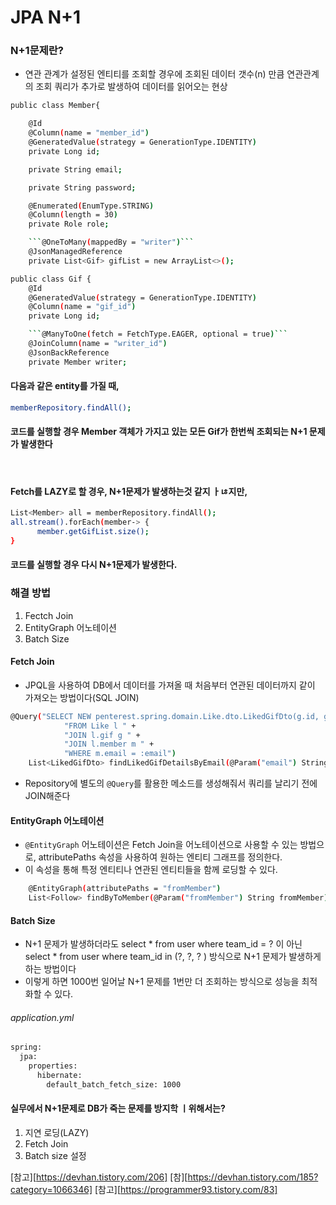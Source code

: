 # JPA N+1

### N+1문제란?
- 연관 관계가 설정된 엔티티를 조회할 경우에 조회된 데이터 갯수(n) 만큼 연관관계의 조회 쿼리가 추가로 발생하여 데이터를 읽어오는 현상

```bash
public class Member{

    @Id
    @Column(name = "member_id")
    @GeneratedValue(strategy = GenerationType.IDENTITY)
    private Long id;

    private String email;

    private String password;

    @Enumerated(EnumType.STRING)
    @Column(length = 30)
    private Role role;

    ```@OneToMany(mappedBy = "writer")```
    @JsonManagedReference
    private List<Gif> gifList = new ArrayList<>();
```

```bash
public class Gif {
    @Id
    @GeneratedValue(strategy = GenerationType.IDENTITY)
    @Column(name = "gif_id")
    private Long id;

    ```@ManyToOne(fetch = FetchType.EAGER, optional = true)```
    @JoinColumn(name = "writer_id")
    @JsonBackReference
    private Member writer;
```

#### 다음과 같은 entity를 가질 때,
```bash
memberRepository.findAll();
```
#### 코드를 실행할 경우 Member 객체가 가지고 있는 모든 Gif가 한번씩 조회되는 N+1 문제가 발생한다

</br>

#### Fetch를 LAZY로 할 경우, N+1문제가 발생하는것 같지 ㅏㄶ지만, 
```bash
List<Member> all = memberRepository.findAll();
all.stream().forEach(member-> {
      member.getGifList.size();
}
```
#### 코드를 실행할 경우 다시 N+1문제가 발생한다.

### 해결 방법
1. Fectch Join
2. EntityGraph 어노테이션
3. Batch Size

#### Fetch Join
- JPQL을 사용하여 DB에서 데이터를 가져올 때 처음부터 연관된 데이터까지 같이 가져오는 방법이다(SQL JOIN)
```bash
@Query("SELECT NEW penterest.spring.domain.Like.dto.LikedGifDto(g.id, g.caption, g.url) " +
            "FROM Like l " +
            "JOIN l.gif g " +
            "JOIN l.member m " +
            "WHERE m.email = :email")
    List<LikedGifDto> findLikedGifDetailsByEmail(@Param("email") String email);
```
- Repository에 별도의 ```@Query```를 활용한 메소드를 생성해줘서 쿼리를 날리기 전에 JOIN해준다

#### EntityGraph 어노테이션
- ```@EntityGraph``` 어노테이션은 Fetch Join을 어노테이션으로 사용할 수 있는 방법으로, attributePaths 속성을 사용하여 원하는 엔티티 그래프를 정의한다.
- 이 속성을 통해 특정 엔티티나 연관된 엔티티들을 함께 로딩할 수 있다.
```bash
    @EntityGraph(attributePaths = "fromMember")
    List<Follow> findByToMember(@Param("fromMember") String fromMember);
```
#### Batch Size
- N+1 문제가 발생하더라도 select * from user where team_id = ? 이 아닌 select * from user where team_id in (?, ?, ? ) 방식으로 N+1 문제가 발생하게 하는 방법이다
- 이렇게 하면 1000번 일어날 N+1 문제를 1번만 더 조회하는 방식으로 성능을 최적화할 수 있다.
###### application.yml
```bash
spring:
  jpa:
    properties:
      hibernate:
        default_batch_fetch_size: 1000
```

#### 실무에서 N+1문제로 DB가 죽는 문제를 방지학 ㅣ위해서는?
1. 지연 로딩(LAZY)
2. Fetch Join
3. Batch size 설정

[참고][https://devhan.tistory.com/206]
[참][https://devhan.tistory.com/185?category=1066346]
[참고][https://programmer93.tistory.com/83]
